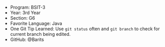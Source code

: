 - Program: BSIT-3
- Year: 3rd Year
- Section: G6
- Favorite Language: Java
- One Git Tip Learned: Use `git status` often and `git branch` to check for current branch being edited.
- GitHub: @Barits